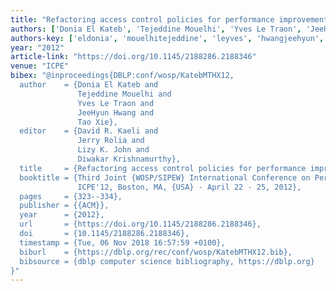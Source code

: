 ```yaml
---
title: "Refactoring access control policies for performance improvement"
authors: ['Donia El Kateb', 'Tejeddine Mouelhi', 'Yves Le Traon', 'JeeHyun Hwang', 'Tao Xie']
authors-key: ['eldonia', 'mouelhitejeddine', 'leyves', 'hwangjeehyun', 'xietao']
year: "2012"
article-link: "https://doi.org/10.1145/2188286.2188346"
venue: "ICPE"
bibex: "@inproceedings{DBLP:conf/wosp/KatebMTHX12,
  author    = {Donia El Kateb and
               Tejeddine Mouelhi and
               Yves Le Traon and
               JeeHyun Hwang and
               Tao Xie},
  editor    = {David R. Kaeli and
               Jerry Rolia and
               Lizy K. John and
               Diwakar Krishnamurthy},
  title     = {Refactoring access control policies for performance improvement},
  booktitle = {Third Joint {WOSP/SIPEW} International Conference on Performance Engineering,
               ICPE'12, Boston, MA, {USA} - April 22 - 25, 2012},
  pages     = {323--334},
  publisher = {{ACM}},
  year      = {2012},
  url       = {https://doi.org/10.1145/2188286.2188346},
  doi       = {10.1145/2188286.2188346},
  timestamp = {Tue, 06 Nov 2018 16:57:59 +0100},
  biburl    = {https://dblp.org/rec/conf/wosp/KatebMTHX12.bib},
  bibsource = {dblp computer science bibliography, https://dblp.org}
}"
---
```

